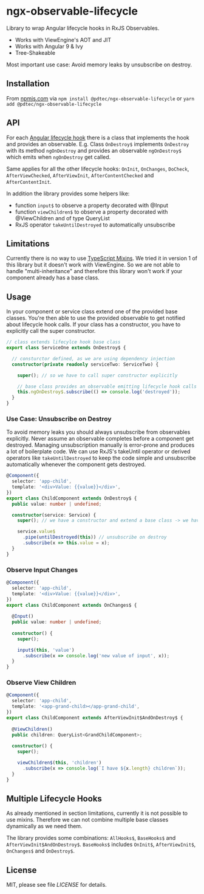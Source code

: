 # ngx-observable-lifecycle

Library to wrap Angular lifecycle hooks in RxJS Observables.

* Works with ViewEngine's AOT and JIT
* Works with Angular 9 & Ivy
* Tree-Shakeable

Most important use case: Avoid memory leaks by unsubscribe on destroy.

## Installation

From [npmjs.com](https://www.npmjs.com/) via ```npm install @pdtec/ngx-observable-lifecycle```
or ```yarn add @pdtec/ngx-observable-lifecycle```

## API

For each [Angular lifecycle hook](https://angular.io/guide/lifecycle-hooks) there is a class that implements the hook
and provides an observable.
E.g. Class ```OnDestroy$``` implements ```OnDestroy``` with its method ```ngOnDestroy``` and
provides an observable ```ngOnDestroy$``` which emits when ```ngOnDestroy``` get called.

Same applies for all the other lifecycle hooks:
```OnInit```, ```OnChanges```, ```DoCheck```, ```AfterViewChecked```, ```AfterViewInit```,
```AfterContentChecked``` and ```AfterContentInit```.

In addition the library provides some helpers like:
 
* function ```input$``` to observe a property decorated with @Input
* function ```viewChildren$``` to observe a property decorated with @ViewChildren and of type QueryList
* RxJS operator ```takeUntilDestroyed``` to automatically unsubscribe

## Limitations

Currently there is no way to use [TypeScript Mixins](https://basarat.gitbooks.io/typescript/docs/types/mixins.html).
We tried it in version 1 of this library but it doesn't work with ViewEngine.
So we are not able to handle "multi-inheritance" and therefore this library won't work if your component already has a base class.

## Usage

In your component or service class extend one of the provided base classes.
You're then able to use the provided observable to get notified about lifecycle hook calls.
If your class has a constructor, you have to explicitly call the super constructor.

```ts
// class extends lifecylce hook base class
export class ServiceOne extends OnDestroy$ {

  // consturctor defined, as we are using dependency injection
  constructor(private readonly serviceTwo: ServiceTwo) {

    super(); // so we have to call super constructor explicitly

    // base class provides an observable emitting lifecycle hook calls as events
    this.ngOnDestroy$.subscribe(() => console.log('destroyed'));
  }
}
```

### Use Case: Unsubscribe on Destroy

To avoid memory leaks you should always unsubscribe from observables explicitly.
Never assume an observable completes before a component get destroyed.
Managing unsubscription manually is error-prone and produces a lot of boilerplate code.
We can use RxJS's takeUntil operator or derived operators like ```takeUntilDestroyed```
to keep the code simple and unsubscribe automatically whenever the component gets destroyed.

```ts
@Component({
  selector: 'app-child',
  template: '<div>Value: {{value}}</div>',
})
export class ChildComponent extends OnDestroy$ {
  public value: number | undefined;

  constructor(service: Service) {
    super(); // we have a constructor and extend a base class -> we have to call super

    service.value$
      .pipe(untilDestroyed(this)) // unsubscribe on destroy
      .subscribe(x => this.value = x);
  }
}
```

### Observe Input Changes

```ts
@Component({
  selector: 'app-child',
  template: '<div>Value: {{value}}</div>',
})
export class ChildComponent extends OnChanges$ {
  
  @Input()
  public value: number | undefined;
  
  constructor() {
    super();

    input$(this, 'value')
      .subscribe(x => console.log('new value of input', x));
  }
}
```

### Observe View Children

```ts
@Component({
  selector: 'app-child',
  template: '<app-grand-child></app-grand-child',
})
export class ChildComponent extends AfterViewInit$AndOnDestroy$ {
  
  @ViewChildren()
  public children: QueryList<GrandChildComponent>;
  
  constructor() {
    super();

    viewChildren$(this, 'children')
      .subscribe(x => console.log(`I have ${x.length} children`));
  }
}
```

## Multiple Lifecycle Hooks

As already mentioned in section limitations, currently it is not possible to use mixins.
Therefore we can not combine multiple base classes dynamically as we need them.

The library provides some combinations: ```AllHooks$```, ```BaseHooks$``` and ```AfterViewInit$AndOnDestroy$```.
```BaseHooks$``` includes ```OnInit$```, ```AfterViewInit$```, ```OnChanges$``` and ```OnDestroy$```.

## License

MIT, please see file *LICENSE* for details.
